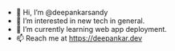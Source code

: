 - 👋 Hi, I’m @deepankarsandy
- 👀 I’m interested in new tech in general.
- 🌱 I’m currently learning web app deployment.
- 📫 Reach me at https://deepankar.dev

<!---
deepankarsandy/deepankarsandy is a ✨ special ✨ repository because its `README.md` (this file) appears on your GitHub profile.
You can click the Preview link to take a look at your changes.
--->
